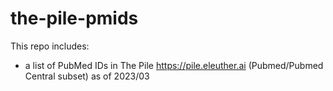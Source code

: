 # the-pile-pmids

This repo includes: 
* a list of PubMed IDs in The Pile https://pile.eleuther.ai (Pubmed/Pubmed Central subset) as of 2023/03 
